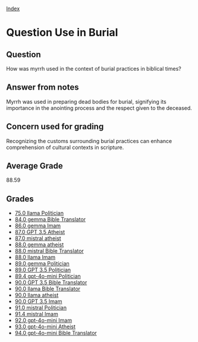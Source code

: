 
[Index](../../index.md)
# Question Use in Burial
## Question
How was myrrh used in the context of burial practices in biblical times?

## Answer from notes
Myrrh was used in preparing dead bodies for burial, signifying its importance in the anointing process and the respect given to the deceased.

## Concern used for grading
Recognizing the customs surrounding burial practices can enhance comprehension of cultural contexts in scripture.

## Average Grade
88.59

## Grades
 * [75.0 llama Politician](../answers/llama_Politician/Use_in_Burial.md)
 * [84.0 gemma Bible Translator](../answers/gemma_Bible_Translator/Use_in_Burial.md)
 * [86.0 gemma Imam](../answers/gemma_Imam/Use_in_Burial.md)
 * [87.0 GPT 3.5 Atheist](../answers/GPT_3.5_Atheist/Use_in_Burial.md)
 * [87.0 mistral atheist](../answers/mistral_atheist/Use_in_Burial.md)
 * [88.0 gemma atheist](../answers/gemma_atheist/Use_in_Burial.md)
 * [88.0 mistral Bible Translator](../answers/mistral_Bible_Translator/Use_in_Burial.md)
 * [88.0 llama Imam](../answers/llama_Imam/Use_in_Burial.md)
 * [89.0 gemma Politician](../answers/gemma_Politician/Use_in_Burial.md)
 * [89.0 GPT 3.5 Politician](../answers/GPT_3.5_Politician/Use_in_Burial.md)
 * [89.4 gpt-4o-mini Politician](../answers/gpt-4o-mini_Politician/Use_in_Burial.md)
 * [90.0 GPT 3.5 Bible Translator](../answers/GPT_3.5_Bible_Translator/Use_in_Burial.md)
 * [90.0 llama Bible Translator](../answers/llama_Bible_Translator/Use_in_Burial.md)
 * [90.0 llama atheist](../answers/llama_atheist/Use_in_Burial.md)
 * [90.0 GPT 3.5 Imam](../answers/GPT_3.5_Imam/Use_in_Burial.md)
 * [91.0 mistral Politician](../answers/mistral_Politician/Use_in_Burial.md)
 * [91.4 mistral Imam](../answers/mistral_Imam/Use_in_Burial.md)
 * [92.0 gpt-4o-mini Imam](../answers/gpt-4o-mini_Imam/Use_in_Burial.md)
 * [93.0 gpt-4o-mini Atheist](../answers/gpt-4o-mini_Atheist/Use_in_Burial.md)
 * [94.0 gpt-4o-mini Bible Translator](../answers/gpt-4o-mini_Bible_Translator/Use_in_Burial.md)
